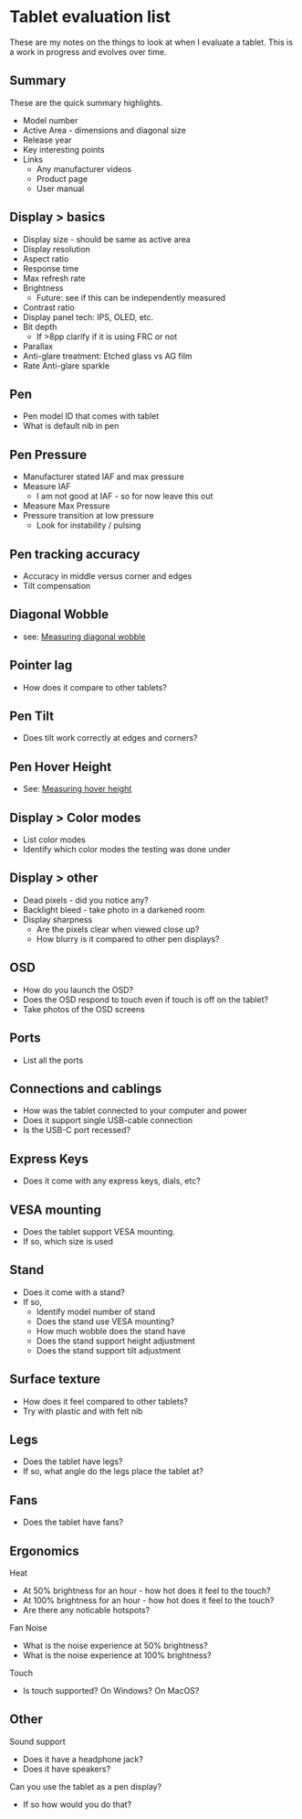 # Tablet evaluation list

These are my notes on the things to look at when I evaluate a tablet. This is a work in progress and evolves over time.&#x20;

## Summary&#x20;

These are the quick summary highlights. &#x20;

* Model number
* Active Area - dimensions and diagonal size&#x20;
* Release year
* Key interesting points
* Links
  * Any manufacturer videos
  * Product page
  * User manual

## Display > basics&#x20;

* Display size - should be same as active area
* Display resolution
* Aspect ratio
* Response time
* Max refresh rate
* Brightness
  * Future: see if this can be independently measured
* Contrast ratio
* Display panel tech: IPS, OLED, etc.
* Bit depth
  * If >8pp clarify if it is using FRC or not
* Parallax
* Anti-glare treatment: Etched glass vs AG film
* Rate Anti-glare sparkle

## Pen

* Pen model ID that comes with tablet
* What is default nib in pen

## Pen Pressure

* Manufacturer stated IAF and max pressure
* Measure IAF&#x20;
  * I am not good at IAF - so for now leave this out
* Measure Max Pressure
* Pressure transition at low pressure
  * Look for instability / pulsing

## Pen tracking accuracy

* Accuracy in middle versus corner and edges
* Tilt compensation

## Diagonal Wobble

* see: [Measuring diagonal wobble](measuring-diagonal-wobble.md)

## Pointer lag

* How does it compare to other tablets?&#x20;

## Pen Tilt

* Does tilt work correctly at edges and corners?

## Pen Hover Height

* See: [Measuring hover height](measuring-hover-height.md)

## Display > Color modes

* List color modes
* Identify which color modes the testing was done under

## Display > other

* Dead pixels - did you notice any?
* Backlight bleed - take photo in a darkened room
* Display sharpness
  * Are the pixels clear when viewed close up?&#x20;
  * How blurry is it compared to other pen displays?

## OSD

* How do you launch the OSD?
* Does the OSD respond to touch even if touch is off on the tablet?
* Take photos of the OSD screens

## Ports

* List all the ports

## Connections and cablings

* How was the tablet connected to your computer and power
* Does it support single USB-cable connection
* Is the USB-C port recessed?

## Express Keys

* Does it come with any express keys, dials, etc?

## VESA mounting

* Does the tablet support VESA mounting.
* If so, which size is used

## Stand

* Does it come with a stand?
* If so,
  * Identify model number of stand
  * Does the stand use VESA mounting?
  * How much wobble does the stand have
  * Does the stand support height adjustment
  * Does the stand support tilt adjustment

## Surface texture

* How does it feel compared to other tablets?
* Try with plastic and with felt nib

## Legs

* Does the tablet have legs?
* If so, what angle do the legs place the tablet at?

## Fans

* Does the tablet have fans?

## Ergonomics

Heat

* At 50% brightness for an hour - how hot does it feel to the touch?
* At 100% brightness for an hour - how hot does it feel to the touch?
* Are there any noticable hotspots?

Fan Noise

* What is the noise experience at 50% brightness?
* What is the noise experience at 100% brightness?

Touch

* Is touch supported? On Windows? On MacOS?

## Other

Sound support

* Does it have a headphone jack?
* Does it have speakers?

Can you use the tablet as a pen display?&#x20;

* If so how would you do that?
